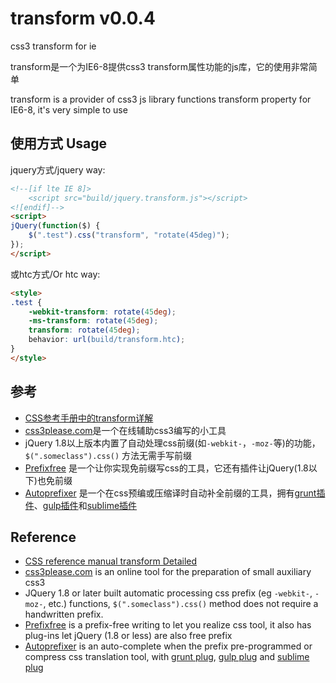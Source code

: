 transform v0.0.4
=========

css3 transform for ie

transform是一个为IE6-8提供css3 transform属性功能的js库，它的使用非常简单

transform is a provider of css3 js library functions transform property for IE6-8, it's very simple to use 

## 使用方式 Usage 

jquery方式/jquery way:

```HTML
<!--[if lte IE 8]>
	<script src="build/jquery.transform.js"></script>
<![endif]-->
<script>
jQuery(function($) {
    $(".test").css("transform", "rotate(45deg)");
});
</script>
```

或htc方式/Or htc way:

```HTML
<style>
.test {
    -webkit-transform: rotate(45deg);
    -ms-transform: rotate(45deg);
    transform: rotate(45deg);
    behavior: url(build/transform.htc);
}
</style>
```

## 参考

- [CSS参考手册中的transform详解](http://gucong3000.github.io/css-handbook/properties/transform/transform.htm)
- [css3please.com](http://css3please.com/)是一个在线辅助css3编写的小工具
- jQuery 1.8以上版本内置了自动处理css前缀(如`-webkit-`，`-moz-`等)的功能，`$(".someclass").css()` 方法无需手写前缀
- [Prefixfree](http://leaverou.github.io/prefixfree/) 是一个让你实现免前缀写css的工具，它还有插件让jQuery(1.8以下)也免前缀
- [Autoprefixer](https://github.com/postcss/autoprefixer) 是一个在css预编或压缩译时自动补全前缀的工具，拥有[grunt插件](https://www.npmjs.org/package/grunt-autoprefixer)、[gulp插件](https://www.npmjs.org/package/gulp-autoprefixer/)和[sublime插件](https://sublime.wbond.net/packages/Autoprefixer)

## Reference
- [CSS reference manual transform Detailed](http://gucong3000.github.io/css-handbook/properties/transform/transform.htm)
- [css3please.com](http://css3please.com/) is an online tool for the preparation of small auxiliary css3
- JQuery 1.8 or later built automatic processing css prefix (eg `-webkit-`, `-moz-`, etc.) functions, `$(".someclass").css()` method does not require a handwritten prefix.
- [Prefixfree](http://leaverou.github.io/prefixfree/) is a prefix-free writing to let you realize css tool, it also has plug-ins let jQuery (1.8 or less) are also free prefix
- [Autoprefixer](https://github.com/postcss/autoprefixer) is an auto-complete when the prefix pre-programmed or compress css translation tool, with [grunt plug](https://www.npmjs.org/package/grunt-autoprefixer), [gulp plug](https://www.npmjs.org/package/gulp-autoprefixer/) and [sublime plug](https://sublime.wbond.net/packages/Autoprefixer)